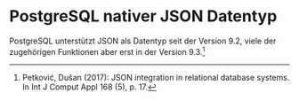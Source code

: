 # PostgreSQL nativer JSON Datentyp

PostgreSQL unterstützt JSON als Datentyp seit der Version 9.2, viele der zugehörigen Funktionen aber erst in der Version 9.3.[^fn1]



[^fn1]: Petković, Dušan (2017): JSON integration in relational database systems. In Int J Comput Appl 168 (5), p. 17.